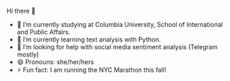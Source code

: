 Hi there 👋
- 🔭 I’m currently studying at Columbia University, School of International and Public Affairs. 
- 🌱 I’m currently learning text analysis with Python.
- 🤔 I’m looking for help with social media sentiment analysis (Telegram mostly)
- 😄 Pronouns: she/her/hers
- ⚡ Fun fact: I am running the NYC Marathon this fall!




